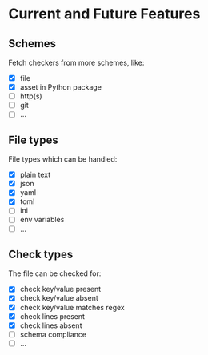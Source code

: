 # Current and Future Features

## Schemes

Fetch checkers from more schemes, like:

- [x] file
- [x] asset in Python package
- [ ] http(s)
- [ ] git
- [ ] ...

## File types

File types which can be handled:

- [x] plain text
- [x] json
- [x] yaml
- [x] toml
- [ ] ini
- [ ] env variables
- [ ] ...

## Check types

The file can be checked for:

- [x] check key/value present
- [x] check key/value absent
- [x] check key/value matches regex
- [x] check lines present
- [x] check lines absent
- [ ] schema compliance
- [ ] ...
